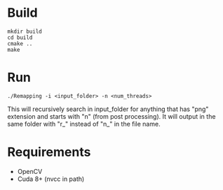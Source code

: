# Build

```
mkdir build
cd build
cmake ..
make
```

# Run

```
./Remapping -i <input_folder> -n <num_threads>
```

This will recursively search in input_folder for anything that has "png" extension and starts with "n" (from post processing).
It will output in the same folder with "r_" instead of "n_" in the file name.

# Requirements
* OpenCV
* Cuda 8+ (nvcc in path)

